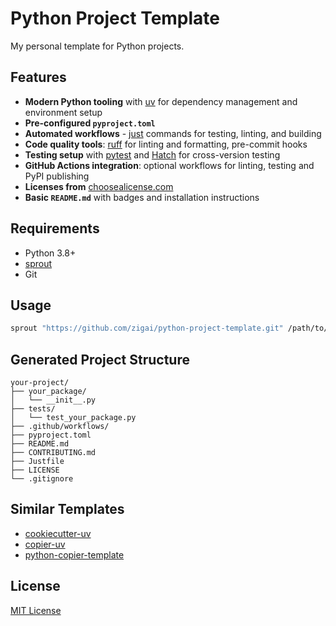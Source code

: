 # Python Project Template

My personal template for Python projects.

## Features

* **Modern Python tooling** with [uv](https://docs.astral.sh/uv/) for dependency management and environment setup
* **Pre-configured ```pyproject.toml```**
* **Automated workflows** - [just](https://github.com/casey/just) commands for testing, linting, and building
* **Code quality tools**: [ruff](https://docs.astral.sh/ruff/) for linting and formatting, pre-commit hooks
* **Testing setup** with [pytest](https://docs.pytest.org/en/stable/) and [Hatch](https://hatch.pypa.io/latest/) for cross-version testing
* **GitHub Actions integration**: optional workflows for linting, testing and PyPI publishing
* **Licenses from** [choosealicense.com](https://choosealicense.com/)
* **Basic ```README.md```** with badges and installation instructions

## Requirements

* Python 3.8+
* [sprout](https://github.com/zigai/sprout)
* Git

## Usage

```bash
sprout "https://github.com/zigai/python-project-template.git" /path/to/your/project
```

## Generated Project Structure

```text
your-project/
├── your_package/
│   └── __init__.py
├── tests/
│   └── test_your_package.py
├── .github/workflows/          
├── pyproject.toml             
├── README.md                  
├── CONTRIBUTING.md             
├── Justfile                    
├── LICENSE                    
└── .gitignore                  
```

## Similar Templates

* [cookiecutter-uv](https://github.com/fpgmaas/cookiecutter-uv)
* [copier-uv](https://github.com/pawamoy/copier-uv)
* [python-copier-template](https://github.com/DiamondLightSource/python-copier-template)

## License

[MIT License](https://github.com/zigai/python-project-template/blob/master/LICENSE)

